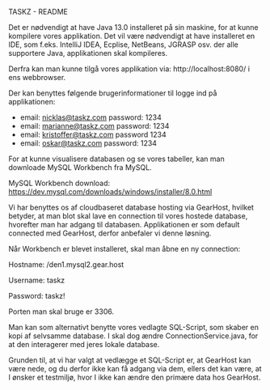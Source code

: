 TASKZ - README

Det er nødvendigt at have Java 13.0 installeret på sin maskine, for at kunne kompilere vores applikation. Det vil være nødvendigt at have installeret en IDE, som f.eks. IntelliJ IDEA, Ecplise, NetBeans, JGRASP osv. der alle supportere Java, applikationen skal kompileres. 

Derfra kan man kunne tilgå vores applikation via: http://localhost:8080/ i ens webbrowser.

Der kan benyttes følgende brugerinformationer til logge ind på applikationen:

-	email: nicklas@taskz.com password: 1234
-	email: marianne@taskz.com password: 1234
-	email: kristoffer@taskz.com password 1234
-	email: oskar@taskz.com password: 1234

For at kunne visualisere databasen og se vores tabeller, kan man downloade MySQL Workbench fra MySQL.

MySQL Workbench download: https://dev.mysql.com/downloads/windows/installer/8.0.html

Vi har benyttes os af cloudbaseret database hosting via GearHost, hvilket betyder, at man blot skal lave en connection til vores hostede database, hvorefter man har adgang til databasen.
Applikationen er som default connected med GearHost, derfor anbefaler vi denne løsning.

Når Workbench er blevet installeret, skal man åbne en ny connection:

Hostname: /den1.mysql2.gear.host

Username: taskz

Password: taskz!

Porten man skal bruge er 3306.

Man kan som alternativt benytte vores vedlagte SQL-Script, som skaber en kopi af selvsamme database. I skal dog ændre ConnectionService.java, for at den interagerer med jeres lokale database.

Grunden til, at vi har valgt at vedlægge et SQL-Script er, at GearHost kan være nede, og du derfor ikke kan få adgang via dem, ellers det kan være, at I ønsker et testmiljø, hvor I ikke kan ændre den primære data hos GearHost.
